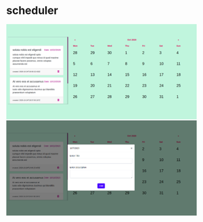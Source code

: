 # scheduler
<img src="https://github.com/tonalmathew/scheduler/blob/master/assets/images/schesuler_main_screen.png">

<img src="https://github.com/tonalmathew/scheduler/blob/master/assets/images/scheduler_modal.png">

